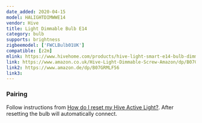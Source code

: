 ```yaml
---
date_added: 2020-04-15
model: HALIGHTDIMWWE14
vendor: Hive
title: Light Dimmable Bulb E14
category: bulb
supports: brightness
zigbeemodel: ['FWCLBulb01UK']
compatible: [z2m]
mlink: https://www.hivehome.com/products/hive-light-smart-e14-bulb-dimmable-warm-white
link: https://www.amazon.co.uk/Hive-Light-Dimmable-Screw-Amazon/dp/B07GRMLF56/
link2: https://www.amazon.de/dp/B07GRMLF56
link3: 
---
```

### Pairing
Follow instructions from
[How do I reset my Hive Active Light?](https://www.hivehome.com/ca/support/Help_installing_Hive/HIH_Hive_Active_Light/How-do-I-reset-my-Hive-Active-Light). After resetting the bulb will automatically connect.
